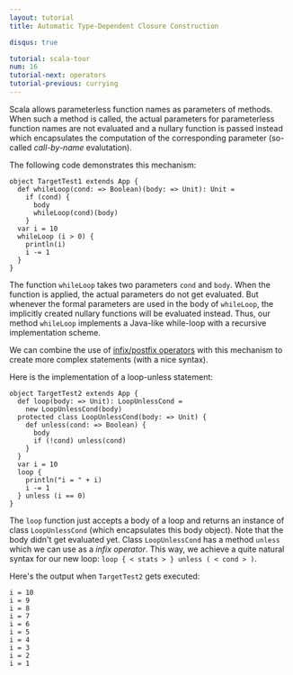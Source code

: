 ```yaml
---
layout: tutorial
title: Automatic Type-Dependent Closure Construction

disqus: true

tutorial: scala-tour
num: 16
tutorial-next: operators
tutorial-previous: currying
---
```


Scala allows parameterless function names as parameters of methods. When such a method is called, the actual parameters for parameterless function names are not evaluated and a nullary function is passed instead which encapsulates the computation of the corresponding parameter (so-called *call-by-name* evalutation).

The following code demonstrates this mechanism:

    object TargetTest1 extends App {
      def whileLoop(cond: => Boolean)(body: => Unit): Unit =
        if (cond) {
          body
          whileLoop(cond)(body)
        }
      var i = 10
      whileLoop (i > 0) {
        println(i)
        i -= 1
      }
    }

The function `whileLoop` takes two parameters `cond` and `body`. When the function is applied, the actual parameters do not get evaluated. But whenever the formal parameters are used in the body of `whileLoop`, the implicitly created nullary functions will be evaluated instead. Thus, our method `whileLoop` implements a Java-like while-loop with a recursive implementation scheme.

We can combine the use of [infix/postfix operators](operators.html) with this mechanism to create more complex statements (with a nice syntax).

Here is the implementation of a loop-unless statement:

    object TargetTest2 extends App {
      def loop(body: => Unit): LoopUnlessCond =
        new LoopUnlessCond(body)
      protected class LoopUnlessCond(body: => Unit) {
        def unless(cond: => Boolean) {
          body
          if (!cond) unless(cond)
        }
      }
      var i = 10
      loop {
        println("i = " + i)
        i -= 1
      } unless (i == 0)
    }
The `loop` function just accepts a body of a loop and returns an instance of class `LoopUnlessCond` (which encapsulates this body object). Note that the body didn't get evaluated yet. Class `LoopUnlessCond` has a method `unless` which we can use as a *infix operator*. This way, we achieve a quite natural syntax for our new loop: `loop { < stats > } unless ( < cond > )`.

Here's the output when `TargetTest2` gets executed:

    i = 10
    i = 9
    i = 8
    i = 7
    i = 6
    i = 5
    i = 4
    i = 3
    i = 2
    i = 1

